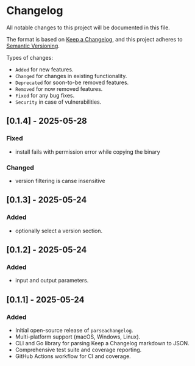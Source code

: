 # Changelog

All notable changes to this project will be documented in this file.

The format is based on [Keep a Changelog](https://keepachangelog.com/en/1.1.0/),
and this project adheres to [Semantic Versioning](https://semver.org/spec/v2.0.0.html).

Types of changes:

- `Added` for new features.
- `Changed` for changes in existing functionality.
- `Deprecated` for soon-to-be removed features.
- `Removed` for now removed features.
- `Fixed` for any bug fixes.
- `Security` in case of vulnerabilities.

## [0.1.4] - 2025-05-28

### Fixed
- install fails with permission error while copying the binary

### Changed
- version filtering is canse insensitive

## [0.1.3] - 2025-05-24

### Added
- optionally select a version section.

## [0.1.2] - 2025-05-24

### Added
- input and output parameters.

## [0.1.1] - 2025-05-24

### Added
- Initial open-source release of `parseachangelog`.
- Multi-platform support (macOS, Windows, Linux).
- CLI and Go library for parsing Keep a Changelog markdown to JSON.
- Comprehensive test suite and coverage reporting.
- GitHub Actions workflow for CI and coverage.
